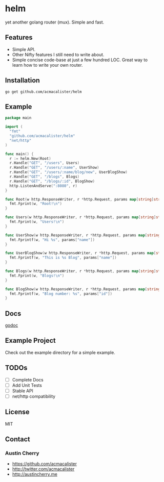 helm
=======

yet another golang router (mux). Simple and fast.

## Features

- Simple API.
- Other Nifty features I still need to write about.
- Simple concise code-base at just a few hundred LOC. Great way to learn how to write your own router.

## Installation

`go get github.com/acmacalister/helm`

## Example

```go
package main

import (
  "fmt"
  "github.com/acmacalister/helm"
  "net/http"
)

func main() {
  r := helm.New(Root)
  r.Handle("GET", "/users", Users)
  r.Handle("GET", "/users/:name", UserShow)
  r.Handle("GET", "/users/:name/blog/new", UserBlogShow)
  r.Handle("GET", "/blogs", Blogs)
  r.Handle("GET", "/blogs/:id", BlogShow)
  http.ListenAndServe(":8080", r)
}

func Root(w http.ResponseWriter, r *http.Request, params map[string]string) {
  fmt.Fprint(w, "Root!\n")
}

func Users(w http.ResponseWriter, r *http.Request, params map[string]string) {
  fmt.Fprint(w, "Users!\n")
}

func UserShow(w http.ResponseWriter, r *http.Request, params map[string]string) {
  fmt.Fprintf(w, "Hi %s", params["name"])
}

func UserBlogShow(w http.ResponseWriter, r *http.Request, params map[string]string) {
  fmt.Fprintf(w, "This is %s Blog", params["name"])
}

func Blogs(w http.ResponseWriter, r *http.Request, params map[string]string) {
  fmt.Fprint(w, "Blogs!\n")
}

func BlogShow(w http.ResponseWriter, r *http.Request, params map[string]string) {
  fmt.Fprintf(w, "Blog number: %s", params["id"])
}
```

## Docs

[godoc](http://godoc.org/github.com/acmacalister/helm)

## Example Project

Check out the example directory for a simple example.


## TODOs

- [ ] Complete Docs
- [ ] Add Unit Tests
- [ ] Stable API
- [ ] net/http compatibility

## License

MIT

## Contact


### Austin Cherry ###
* https://github.com/acmacalister
* http://twitter.com/acmacalister
* http://austincherry.me

